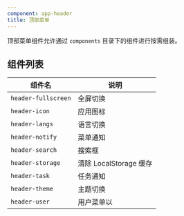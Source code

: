 ```yaml
---
component: app-header
title: 顶部菜单
---
```


顶部菜单组件允许通过 `components` 目录下的组件进行按需组装。

## 组件列表

组件名 | 说明
----|------
`header-fullscreen` | 全屏切换
`header-icon` | 应用图标
`header-langs` | 语言切换
`header-notify` | 菜单通知
`header-search` | 搜索框
`header-storage` | 清除 LocalStorage 缓存
`header-task` | 任务通知
`header-theme` | 主题切换
`header-user` | 用户菜单以
